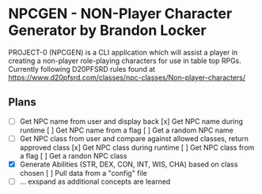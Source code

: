 # NPCGEN - NON-Player Character Generator by Brandon Locker

PROJECT-0 (NPCGEN) is a CLI application which will assist a player in creating a non-player role-playing characters for use in table top RPGs. Currently following D20PFSRD rules found at https://www.d20pfsrd.com/classes/npc-classes/Non-player-characters/

## Plans

- [ ] Get NPC name from user and display back
    [x] Get NPC name during runtime
    [ ] Get NPC name from a flag
    [ ] Get a random NPC name
- [ ] Get NPC class from user and compare against allowed classes, return approved class
    [x] Get NPC class during runtime
    [ ] Get NPC class from a flag
    [ ] Get a randon NPC class
- [x] Generate Abilities (STR, DEX, CON, INT, WIS, CHA) based on class chosen
    [ ] Pull data from a "config" file 
- [ ] ... exspand as additional concepts are learned
